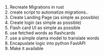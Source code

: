 1. Recreate Migrations in rust
2. create script to automatize migrations..
3. Create Landing Page (as simple as possible)
4. Create login (as simple as possible)
5. Flash card UI as simple as possible
6. use fetched words as flashcards
7. use a simple olama model to translate words
8. Encapuslate logic into python FastAPI
9. Make it available

